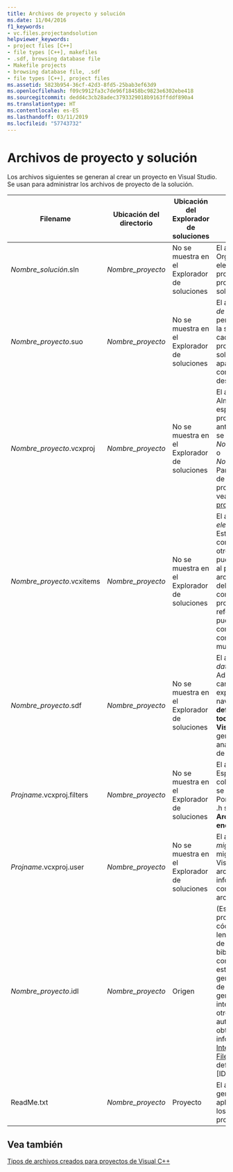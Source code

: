 ```yaml
---
title: Archivos de proyecto y solución
ms.date: 11/04/2016
f1_keywords:
- vc.files.projectandsolution
helpviewer_keywords:
- project files [C++]
- file types [C++], makefiles
- .sdf, browsing database file
- Makefile projects
- browsing database file, .sdf
- file types [C++], project files
ms.assetid: 5823b954-36cf-42d3-8fd5-25bab3ef63d9
ms.openlocfilehash: f09c9912fa3c7de96f18458bc9823e6302ebe418
ms.sourcegitcommit: dedd4c3cb28adec3793329018b9163ffddf890a4
ms.translationtype: HT
ms.contentlocale: es-ES
ms.lasthandoff: 03/11/2019
ms.locfileid: "57743732"
---
```

# <a name="project-and-solution-files"></a>Archivos de proyecto y solución

Los archivos siguientes se generan al crear un proyecto en Visual Studio. Se usan para administrar los archivos de proyecto de la solución.

|Filename|Ubicación del directorio|Ubicación del Explorador de soluciones|Descripción|
|--------------|------------------------|--------------------------------|-----------------|
|*Nombre_solución*.sln|*Nombre_proyecto*|No se muestra en el Explorador de soluciones|El archivo de la *solución*. Organiza todos los elementos de un proyecto o varios proyectos en una solución.|
|*Nombre_proyecto*.suo|*Nombre_proyecto*|No se muestra en el Explorador de soluciones|El archivo de *opciones de solución*. Almacena personalizaciones para la solución para que cada vez que se abra un proyecto o archivo en la solución, tenga la apariencia y el comportamiento deseados.|
|*Nombre_proyecto*.vcxproj|*Nombre_proyecto*|No se muestra en el Explorador de soluciones|El archivo del *proyecto*. Almacena información específica de cada proyecto. (En versiones anteriores, este archivo se denominaba *Nombre_proyecto*.vcproj o *Nombre_proyecto*.dsp). Para obtener un ejemplo de un archivo de proyecto de Visual C++, vea [Archivos de proyecto](../ide/project-files.md).|
|*Nombre_proyecto*.vcxitems|*Nombre_proyecto*|No se muestra en el Explorador de soluciones|El archivo *Proyecto de elementos compartidos*. Este proyecto no se compila.  En su lugar, otro proyecto de C++ puede hacer referencia al proyecto, y sus archivos formarán parte del proceso de compilación del proyecto que hace referencia. Esto se puede usar para compartir código común con proyectos de C++ multiplataforma.|
|*Nombre_proyecto*.sdf|*Nombre_proyecto*|No se muestra en el Explorador de soluciones|El archivo de *base de datos de exploración*. Admite las características de exploración y navegación como **Ir a definición**, **Buscar todas las referencias**, y **Vista de clases**. Se genera mediante el análisis de los archivos de encabezado.|
|*Projname*.vcxproj.filters|*Nombre_proyecto*|No se muestra en el Explorador de soluciones|El archivo de *filtros*. Especifica dónde colocar un archivo que se agrega a la solución. Por ejemplo, un archivo .h se coloca en el nodo **Archivos de encabezado**.|
|*Projname*.vcxproj.user|*Nombre_proyecto*|No se muestra en el Explorador de soluciones|El archivo de *usuario de migración*. Después de migrar un proyecto de Visual Studio 2008, este archivo contiene la información que se convirtió desde un archivo .vsprops.|
|*Nombre_proyecto*.idl|*Nombre_proyecto*|Origen|(Específico del proyecto) Contiene el código fuente del lenguaje de descripción de interfaz (IDL) de una biblioteca de tipos de control. Visual C++ usa este archivo para generar una biblioteca de tipos. La biblioteca generada expone la interfaz del control a otros clientes de automatización. Para obtener más información, vea [Interface Definition (IDL) File](/windows/desktop/Rpc/the-interface-definition-language-idl-file) (Archivo de definición de interfaz [IDL]) en Windows SDK.|
|ReadMe.txt|*Nombre_proyecto*|Proyecto|El archivo *Léame*. Lo genera el asistente para aplicaciones y describe los archivos de un proyecto.|

## <a name="see-also"></a>Vea también

[Tipos de archivos creados para proyectos de Visual C++](../ide/file-types-created-for-visual-cpp-projects.md)
